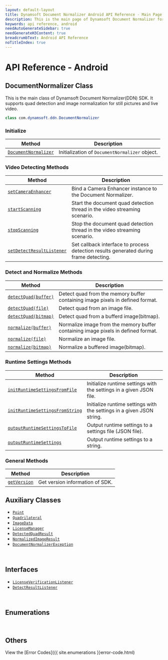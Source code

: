 ```yaml
---
layout: default-layout
title: Dynamsoft Document Normalizer Android API Reference - Main Page
description: This is the main page of Dynamsoft Document Normalizer for Android SDK API Reference.
keywords: api reference, android
needAutoGenerateSidebar: true
needGenerateH3Content: true
breadcrumbText: Android API Reference
noTitleIndex: true
---
```


# API Reference - Android

## DocumentNormalizer Class

This is the main class of Dynamsoft Document Normalizer(DDN) SDK. It supports quad detection and image normalization for still pictures and live video.

```java
class com.dynamsoft.ddn.DocumentNormalizer
```

### Initialize

  | Method               | Description |
  |----------------------|-------------|
  | [`DocumentNormalizer`](document-normalizer-init.md#documentnormalizer) | Initialization of `DocumentNormalizer` object.|

### Video Detecting Methods

  | Method               | Description |
  |----------------------|-------------|
  | [`setCameraEnhancer`](document-normalizer-video.md#setcameraenhancer) | Bind a Camera Enhancer instance to the Document Normalizer.  |
  | [`startScanning`](document-normalizer-video.md#startdetecting) | Start the document quad detection thread in the video streaming scenario. |
  | [`stopScanning`](document-normalizer-video.md#stopdetecting) | Stop the document quad detection thread in the video streaming scenario.  |
  | [`setDetectResultListener`](document-normalizer-video.md#setdetectresultlistener) | Set callback interface to process detection results generated during frame detecting. |

### Detect and Normalize Methods

  | Method               | Description |
  |----------------------|-------------|
  | [`detectQuad(buffer)`](document-normalizer-normalizing.md#detectquad(buffer)) | Detect quad from the memory buffer containing image pixels in defined format. |
  | [`detectQuad(file)`](document-normalizer-normalizing#detectquad(file)) | Detect quad from an image file. |
  | [`detectQuad(bitmap)`](document-normalizer-normalizing#detectquad(bitmap)) | Detect quad from a bufferd image(bitmap). |
  | [`normalize(buffer)`](document-normalizer-normalizing#normalize(buffer)) | Normalize image from the memory buffer containing image pixels in defined format. |
  | [`normalize(file)`](document-normalizer-normalizing#normalize(file)) | Normalize an image file. |
  | [`normalize(bitmap)`](document-normalizer-normalizing#normalize(bitmap)) | Normalize a buffered image(bitmap). |
  
### Runtime Settings Methods

  | Method               | Description |
  |----------------------|-------------|
  | [`initRuntimeSettingsFromFile`](document-normalizer-settings.md#initruntimesettingsfromfile)  | Initialize runtime settings with the settings in a given JSON file. |
  | [`initRuntimeSettingsFromString`](document-normalizer-settings.md#initruntimesettingsfromstring) | Initialize runtime settings with the settings in a given JSON string. |
  | [`outputRuntimeSettingsToFile`](document-normalizer-settings.md#outputruntimesettingstofile) | Output runtime settings to a settings file (JSON file). |
  | [`outputRuntimeSettings`](document-normalizer-settings.md#outputruntimesettings) | Output runtime settings to a string. |

### General Methods

  | Method               | Description |
  |----------------------|-------------|
  | [`getVersion`](document-normalizer-general.md#getversion) | Get version information of SDK.|

## Auxiliary Classes

- [`Point`](point.md)
- [`Quadrilateral`](quadrilateral.md)
- [`ImageData`](image-data.md)
- [`LicenseManager`](license-manager.md)
- [`DetectedQuadResult`](detected-quad-result.md)
- [`NormalizedImageResult`](quad-detection-result.md)
- [`DocumentNormalizerException`](document-normalizer-exception.md)

&nbsp;

## Interfaces

- [`LicenseVerificationListener`](license-verification-listener.md)
- [`DetectResultListener`](detect-result-listener.md)

&nbsp;

## Enumerations

&nbsp;

## Others

View the [Error Codes]({{ site.enumerations }}error-code.html)
